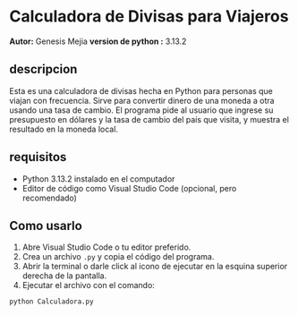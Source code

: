 # Calculadora de Divisas para Viajeros

**Autor:** Genesis Mejia 
**version de python :** 3.13.2

## descripcion

Esta es una calculadora de divisas hecha en Python para personas que viajan con frecuencia. Sirve para convertir dinero de una moneda a otra usando una tasa de cambio. El programa pide al usuario que ingrese su presupuesto en dólares y la tasa de cambio del país que visita, y muestra el resultado en la moneda local.

## requisitos

- Python 3.13.2 instalado en el computador
- Editor de código como Visual Studio Code (opcional, pero recomendado)

## Como usarlo

1. Abre Visual Studio Code o tu editor preferido.
2. Crea un archivo `.py` y copia el código del programa.
3. Abrir la terminal o darle click al icono de ejecutar en la esquina superior derecha de la pantalla.
4. Ejecutar el archivo con el comando:

```bash
python Calculadora.py
